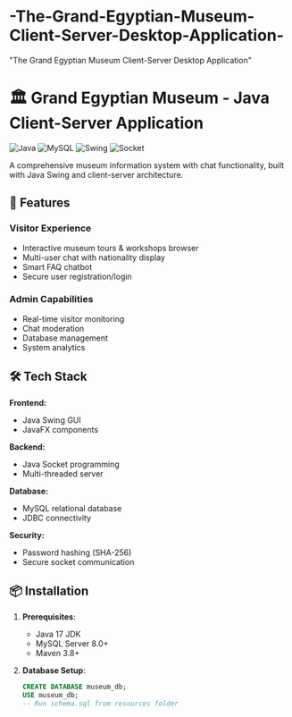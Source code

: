 # -The-Grand-Egyptian-Museum-Client-Server-Desktop-Application-
 "The Grand Egyptian Museum Client-Server Desktop Application"
# 🏛️ Grand Egyptian Museum - Java Client-Server Application

![Java](https://img.shields.io/badge/Java-17-blue)
![MySQL](https://img.shields.io/badge/MySQL-8.0-blue)
![Swing](https://img.shields.io/badge/Java_Swing-GUI-orange)
![Socket](https://img.shields.io/badge/Java_Sockets-Networking-lightgrey)

A comprehensive museum information system with chat functionality, built with Java Swing and client-server architecture.

## 🌟 Features

### Visitor Experience
- Interactive museum tours & workshops browser
- Multi-user chat with nationality display
- Smart FAQ chatbot
- Secure user registration/login

### Admin Capabilities
- Real-time visitor monitoring
- Chat moderation
- Database management
- System analytics

## 🛠️ Tech Stack

**Frontend:**
- Java Swing GUI
- JavaFX components

**Backend:**
- Java Socket programming
- Multi-threaded server

**Database:**
- MySQL relational database
- JDBC connectivity

**Security:**
- Password hashing (SHA-256)
- Secure socket communication

## 📦 Installation

1. **Prerequisites**:
   - Java 17 JDK
   - MySQL Server 8.0+
   - Maven 3.8+

2. **Database Setup**:
   ```sql
   CREATE DATABASE museum_db;
   USE museum_db;
   -- Run schema.sql from resources folder
